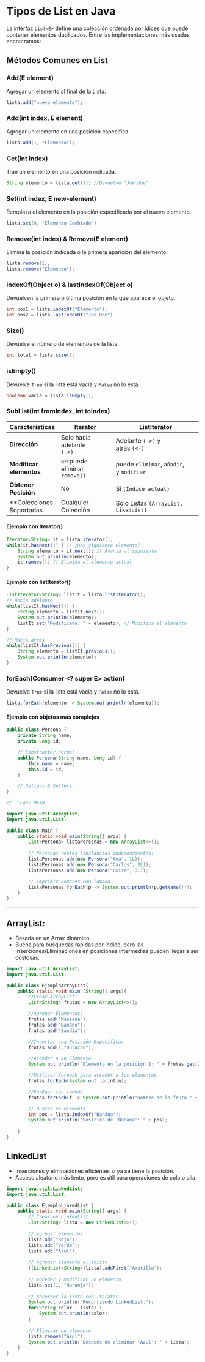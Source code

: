 # Tipos de List en Java

La interfaz `List<E>` define una colección ordenada por ídices que puede contener elementos duplicados. Entre las implementaciones más usadas encontramos:

## Métodos Comunes en List

### Add(E element)
Agregar un elemento al final de la Lista.
```java
lista.add("nuevo elemento");
```

### Add(int index, E element)
Agregar un elemento en una posición específica.
```java
lista.add(1, "Elemento");
```

### Get(int index)
Trae un elemento en una posición indicada.
```java
String elemento = lista.get(1); //Devuelve "Joe Doe"
```

### Set(int index, E new-element)
Remplaza el elemento en la posición especificada por el nuevo elemento.
```java
lista.set(0, "Elemento Cambiado"); 
```

### Remove(int index) & Remove(E element)
Elimina la posición indicada o la primera aparición del elemento.
```java
lista.remove(1);
lista.remove("Elemento");
```

### indexOf(Object o) & lastIndexOf(Object o)
Devuelven la primera o última posición en la que aparece el objeto.
```java
int pos1 = lista.indexOf("Elemento");
int pos2 = lista.lastIndexOf("Joe Doe")
```

### Size()
Devuelve el número de elementos de la lista.
```java
int total = lista.size(); 
```

### isEmpty()
Devuelve `True` si la lista está vacía y `False` no lo está.
```java
boolean vacia = lista.isEmpty(); 
```

### SubList(int fromIndex, int toIndex)

| Características | Iterator | ListIterator |
|------------|------------------------|-----------------------|
| **Dirección** | Solo hacia adelante <br> `(->)` | Adelante `(->)` y <br> atrás `(<-)` |
| **Modificar <br> elementos** | se puede eliminar <br> `remove()` | puede `eliminar`, `añadir`, <br> y `modifiar` |
| **Obtener <br> Posición**  | No | Sí `(Índice actual)` |
| **Colecciones <br> Soportadas | Cualquier Colección | Solo Listas `(ArrayList, LikedList)` |

#### Ejemplo con Iterator()
```java
Iterator<String> it = lista.iterator();
while(it.hasNext()) { // ¿Hay siguiente elemento?
    String elemento = it.next(); // Avanza al siguiente
    System.out.println(elemento);
    it.remove(); // Elimina el elemento actual
}
```

#### Ejemplo con listIterator()
```java
ListIterator<String> listIt = lista.listIterator();
// Hacia adelante
while(listIt.hasNext()) {
    String elemento = listIt.next();
    System.out.println(elemento);
    listIt.set("Modificado: " + elemento); // Modifica el elemento
}

// Hacia atrás
while(listIt.hasPrevious()) {
    String elemento = listIt.previous();
    System.out.println(elemento);
}
```

### forEach(Consumer <? super E> action)
Devuelve `True` si la lista está vacía y `False` no lo está.
```java
lista.forEach(elemento -> System.out.println(elemento));
```
#### Ejemplo con objetos más complejos
```java
public class Persona {
    private String name;
    private Long id;

    // Constructor normal
    public Persona(String name, Long id) {
        this.name = name;
        this.id = id;
    }

    // Getters & Setters...
}

//  CLASE MAIN  

import java.util.ArrayList;
import java.util.List;

public class Main {
    public static void main(String[] args) {
        List<Persona> listaPersonas = new ArrayList<>();
        
        // Personas reales (instancias independientes)
        listaPersonas.add(new Persona("Ana", 1L));
        listaPersonas.add(new Persona("Carlos", 2L));
        listaPersonas.add(new Persona("Luisa", 3L));

        // Imprimir nombres con lambda
        listaPersonas.forEach(p -> System.out.println(p.getName()));
    }
}
```

---

## ArrayList:

- Basada en un Array dinámico.
- Buena para busquedas rápidas por índice, pero las Inserciones/Eliminaciones en posiciones intermedias pueden llegar a ser costosas.

```java
import java.util.ArrayList;
import java.util.List;

public class EjemploArrayList{
    public static void main (String[] args){
        //Crear ArrayList:
        List<String> frutas = new ArrayList<>();

        //Agregar Elementos:
        frutas.add("Manzana");
        frutas.add("Banáno");
        frutas.add("Sandía");

        //Insertar una Posición Específica:
        frutas.add(1,"Durazno");

        //Acceder a un Elemento
        System.out.println("Elemento en la posición 2: " + frutas.get(2));

        //Utilizar foreach para acceder a los elementos
        frutas.forEach(System.out::println);

        //ForEach con lambda
        frutas.forEach(f -> System.out.println("Nombre de la fruta " + f))

        // Buscar un elemento
        int pos = lista.indexOf("Banána");
        System.out.println("Posición de 'Banana': " + pos);
        
    }
}
```
## LinkedList

- Inserciones y elminaciones eficientes si ya se tiene la posición.
- Acceso aleatorio más lento, pero es útil para operaciones de cola o pila.

```java
import java.util.LinkedList;
import java.util.List;

public class EjemploLinkedList {
    public static void main(String[] args) {
        // Crear un LinkedList
        List<String> lista = new LinkedList<>();
        
        // Agregar elementos
        lista.add("Rojo");
        lista.add("Verde");
        lista.add("Azul");
        
        // Agregar elemento al inicio
        ((LinkedList<String>)lista).addFirst("Amarillo");
        
        // Acceder y modificar un elemento
        lista.set(1, "Naranja");
        
        // Recorrer la lista con Iterator
        System.out.println("Recorriendo LinkedList:");
        for(String color : lista) {
            System.out.println(color);
        }
        
        // Eliminar un elemento
        lista.remove("Azul");
        System.out.println("Después de eliminar 'Azul': " + lista);
    }
}
```